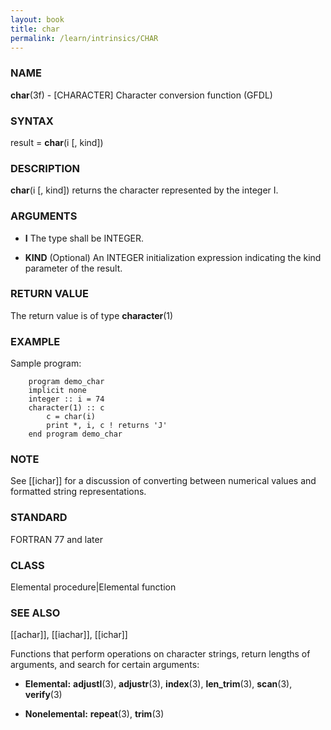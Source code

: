 ```yaml
---
layout: book
title: char
permalink: /learn/intrinsics/CHAR
---
```

### NAME

**char**(3f) - \[CHARACTER\] Character conversion function
(GFDL)

### SYNTAX

result = **char**(i \[, kind\])

### DESCRIPTION

**char**(i \[, kind\]) returns the character represented by the integer
I.

### ARGUMENTS

  - **I**
    The type shall be INTEGER.

  - **KIND**
    (Optional) An INTEGER initialization expression indicating the kind
    parameter of the result.

### RETURN VALUE

The return value is of type **character**(1)

### EXAMPLE

Sample program:

```
    program demo_char
    implicit none
    integer :: i = 74
    character(1) :: c
        c = char(i)
        print *, i, c ! returns 'J'
    end program demo_char
```

### NOTE

See \[\[ichar\]\] for a discussion of converting between numerical
values and formatted string representations.

### STANDARD

FORTRAN 77 and later

### CLASS

Elemental procedure\|Elemental function

### SEE ALSO

\[\[achar\]\], \[\[iachar\]\], \[\[ichar\]\]

Functions that perform operations on character strings, return lengths
of arguments, and search for certain arguments:

  - **Elemental:**
    **adjustl**(3), **adjustr**(3), **index**(3), **len\_trim**(3),
    **scan**(3), **verify**(3)

  - **Nonelemental:**
    **repeat**(3), **trim**(3)
